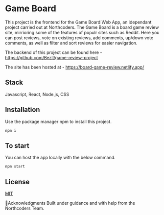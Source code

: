 # Game Board 

This project is the frontend for the Game Board Web App, an idependant project carried out at Northcoders.
The Game Board is a board game review site, mirrioring some of the features of populr sites such as Reddit.
Here you can post reviews, vote on existing reviews, add comments, up/down vote comments, as well as filter and sort reviews for easier navigation.

The backend of this project can be found here - https://github.com/Bezll/game-review-project

The site has been hosted at - https://board-game-review.netlify.app/

## Stack

Javascript, React, Node.js, CSS

## Installation

Use the package manager npm to install this project.

```bash
npm i
```

## To start

You can host the app locally with the below command.

```bash
npm start
```

## License
[MIT](https://choosealicense.com/licenses/mit/)

👏Acknowledgments Built under guidance and with help from the Northcoders Team.
